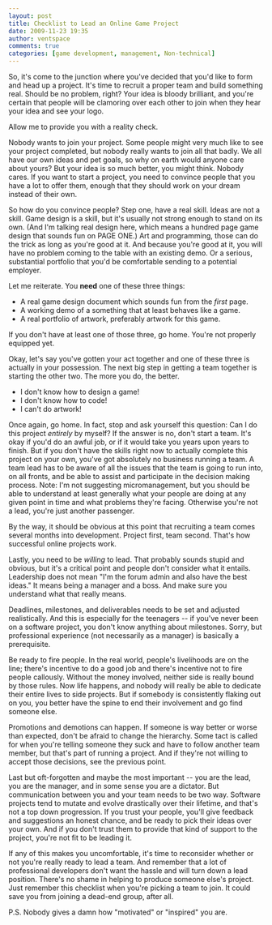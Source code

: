 ```yaml
---
layout: post
title: Checklist to Lead an Online Game Project
date: 2009-11-23 19:35
author: ventspace
comments: true
categories: [game development, management, Non-technical]
---
```

So, it's come to the junction where you've decided that you'd like to form and head up a project. It's time to recruit a proper team and build something real. Should be no problem, right? Your idea is bloody brilliant, and you're certain that people will be clamoring over each other to join when they hear your idea and see your logo. 

Allow me to provide you with a reality check.

Nobody wants to join your project. Some people might very much like to see your project completed, but nobody really wants to join all that badly. We all have our own ideas and pet goals, so why on earth would anyone care about yours? But your idea is so much better, you might think. Nobody cares. If you want to start a project, you need to convince people that you have a lot to offer them, enough that they should work on your dream instead of their own.

So how do you convince people? Step one, have a real skill. Ideas are not a skill. Game design is a skill, but it's usually not strong enough to stand on its own. (And I'm talking real design here, which means a hundred page game design that sounds fun on PAGE ONE.) Art and programming, those can do the trick as long as you're good at it. And because you're good at it, you will have no problem coming to the table with an existing demo. Or a serious, substantial portfolio that you'd be comfortable sending to a potential employer.

Let me reiterate. You <b>need</b> one of these three things:<ul><li>A real game design document which sounds fun from the <i>first</i> page.</li><li>A working demo of a something that at least behaves like a game.</li><li>A real portfolio of artwork, preferably artwork for this game.</li></ul>
If you don't have at least one of those three, go home. You're not properly equipped yet.

Okay, let's say you've gotten your act together and one of these three is actually in your possession. The next big step in getting a team together is starting the other two. The more you do, the better.<ul><li>I don't know how to design a game!</li><li>I don't know how to code!</li><li>I can't do artwork!</li></ul>
Once again, go home. In fact, stop and ask yourself this question: Can I do this project <i>entirely</i> by myself? If the answer is no, don't start a team. It's okay if you'd do an awful job, or if it would take you years upon years to finish. But if you don't have the skills right now to actually complete this project on your own, you've got absolutely no business running a team. A team lead has to be aware of all the issues that the team is going to run into, on all fronts, and be able to assist and participate in the decision making process. Note: I'm not suggesting micromanagement, but you should be able to understand at least generally what your people are doing at any given point in time and what problems they're facing. Otherwise you're not a lead, you're just another passenger.

By the way, it should be obvious at this point that recruiting a team comes several months into development. Project first, team second. That's how successful online projects work.

Lastly, you need to be <i>willing</i> to lead. That probably sounds stupid and obvious, but it's a critical point and people don't consider what it entails. Leadership does not mean "I'm the forum admin and also have the best ideas." It means being a manager and a boss. And make sure you understand what that really means.

Deadlines, milestones, and deliverables needs to be set and adjusted realistically. And this is especially for the teenagers -- if you've never been on a software project, you don't know anything about milestones. Sorry, but professional experience (not necessarily as a manager) is basically a prerequisite.

Be ready to fire people. In the real world, people's livelihoods are on the line; there's incentive to do a good job and there's incentive not to fire people callously. Without the money involved, neither side is really bound by those rules. Now life happens, and nobody will really be able to dedicate their entire lives to side projects. But if somebody is consistently flaking out on you, you better have the spine to end their involvement and go find someone else.

Promotions and demotions can happen. If someone is way better or worse than expected, don't be afraid to change the hierarchy. Some tact is called for when you're telling someone they suck and have to follow another team member, but that's part of running a project. And if they're not willing to accept those decisions, see the previous point.

Last but oft-forgotten and maybe the most important -- you are the lead, you are the manager, and in some sense you are a dictator. But communication between you and your team needs to be two way. Software projects tend to mutate and evolve drastically over their lifetime, and that's not a top down progression. If you trust your people, you'll give feedback and suggestions an honest chance, and be ready to pick their ideas over your own. And if you don't trust them to provide that kind of support to the project, you're not fit to be leading it.

If any of this makes you uncomfortable, it's time to reconsider whether or not you're really ready to lead a team. And remember that a lot of professional developers don't want the hassle and will turn down a lead position. There's no shame in helping to produce someone else's project. Just remember this checklist when you're picking a team to join. It could save you from joining a dead-end group, after all.

P.S. Nobody gives a damn how "motivated" or "inspired" you are.
